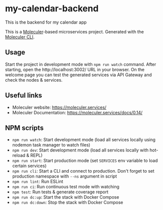 # my-calendar-backend

This is the backend for my calendar app

This is a [Moleculer](https://moleculer.services/)-based microservices project. Generated with the [Moleculer CLI](https://moleculer.services/docs/0.14/moleculer-cli.html).

## Usage

Start the project in development mode with `npm run watch` command.
After starting, open the http://localhost:3002/ URL in your browser.
On the welcome page you can test the generated services via API Gateway and check the nodes & services.

## Useful links

- Moleculer website: https://moleculer.services/
- Moleculer Documentation: https://moleculer.services/docs/0.14/

## NPM scripts

- `npm run watch`: Start development mode (load all services locally using nodemon task manager to watch files)
- `npm run dev`: Start development mode (load all services locally with hot-reload & REPL)
- `npm run start`: Start production mode (set `SERVICES` env variable to load certain services)
- `npm run cli`: Start a CLI and connect to production. Don't forget to set production namespace with `--ns` argument in script
- `npm run lint`: Run ESLint
- `npm run ci`: Run continuous test mode with watching
- `npm test`: Run tests & generate coverage report
- `npm run dc:up`: Start the stack with Docker Compose
- `npm run dc:down`: Stop the stack with Docker Compose
